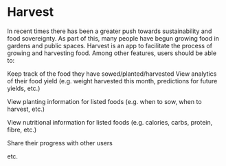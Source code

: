 # Harvest
In recent times there has been a greater push towards sustainability and food sovereignty. As part of this, many people have begun growing food in gardens and public spaces. Harvest is an app to facilitate the process of growing and harvesting food. Among other features, users should be able to: 

Keep track of the food they have sowed/planted/harvested View analytics of their food yield (e.g. weight harvested this month, predictions for future yields, etc.) 

View planting information for listed foods (e.g. when to sow, when to harvest, etc.) 

View nutritional information for listed foods (e.g. calories, carbs, protein, fibre, etc.) 

Share their progress with other users 

etc.
